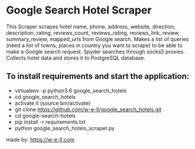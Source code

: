 # Google Search Hotel Scraper

This Scraper scrapes hotel name, phone, address, website, direction, description, rating, reviews_count, reviews_rating, reviews_link, review, summary_review, mapped_urls from Google search. Makes a list of queries (need a list of towns, places in country you want to scrape) to be able to make a Google search request. Spyder searches through socks5 proxies. Collects hotel data and stores it to PostgreSQL database.

## To install requirements and start the application:

* virtualenv -p python3.6 google_search_hotels
* cd google_search_hotels
* activate it (source bin/activate)
* git clone https://github.com/w-e-ll/google_search_hotels.git
* cd google-search-hotels
* pip install -r requirements.txt
* python google_search_hotels_scraper.py

made by: https://w-e-ll.com
